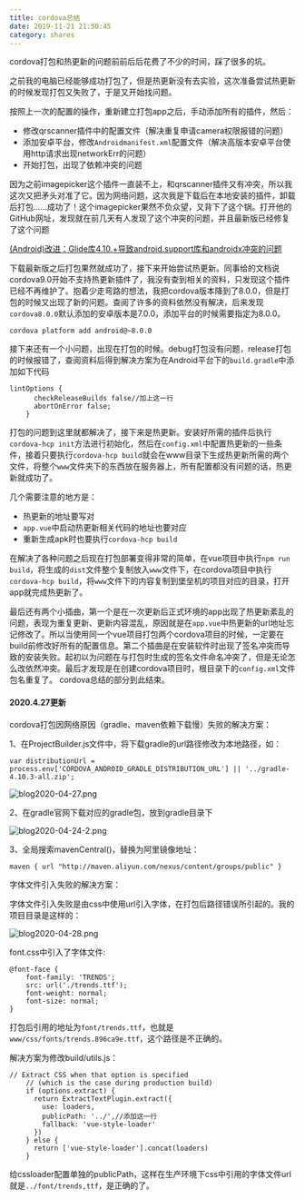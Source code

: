 ```yaml
---
title: cordova总结
date: 2019-11-21 21:50:45
category: shares
---
```

cordova打包和热更新的问题前前后后花费了不少的时间，踩了很多的坑。

之前我的电脑已经能够成功打包了，但是热更新没有去实验，这次准备尝试热更新的时候发现打包又失败了，于是又开始找问题。

按照上一次的配置的操作，重新建立打包app之后，手动添加所有的插件，然后：
+ 修改qrscanner插件中的配置文件（解决重复申请camera权限报错的问题）
+ 添加安卓平台，修改`Androidmanifest.xml`配置文件（解决高版本安卓平台使用http请求出现networkErr的问题）
+ 开始打包，出现了依赖冲突的问题

因为之前imagepicker这个插件一直装不上，和qrscanner插件又有冲突，所以我这次又把矛头对准了它。因为网络问题，这次我是下载后在本地安装的插件，卸载后打包......成功了！这个imagepicker果然不负众望，又背下了这个锅。打开他的GitHub网址，发现就在前几天有人发现了这个冲突的问题，并且最新版已经修复了这个问题

[(Android)改进：Glide库4.10.+导致android.support库和androidx冲突的问题](https://github.com/giantss/cordova-plugin-ImagePicker/issues/90)

下载最新版之后打包果然就成功了，接下来开始尝试热更新。同事给的文档说cordova9.0开始不支持热更新插件了，我没有查到相关的资料，只发现这个插件已经不再维护了。抱着少走弯路的想法，我把cordova版本降到了8.0.0，但是打包的时候又出现了新的问题。查阅了许多的资料依然没有解决，后来发现`cordova8.0.0`默认添加的安卓版本是7.0.0，添加平台的时候需要指定为8.0.0。

`cordova platform add android@~8.0.0`

接下来还有一个小问题，出现在打包的时候。debug打包没有问题，release打包的时候报错了，查阅资料后得到解决方案为在Android平台下的`build.gradle`中添加如下代码
```
lintOptions {
      checkReleaseBuilds false//加上这一行
      abortOnError false;
    }
```

打包的问题到这里就都解决了，接下来是热更新。安装好所需的插件后执行`cordova-hcp init`方法进行初始化，然后在`config.xml`中配置热更新的一些条件，接着只要执行`cordova-hcp build`就会在www目录下生成热更新所需的两个文件，将整个`www`文件夹下的东西放在服务器上，所有配置都没有问题的话，热更新就成功了。

几个需要注意的地方是：
+ 热更新的地址要写对
+ `app.vue`中启动热更新相关代码的地址也要对应
+ 重新生成apk时也要执行`cordova-hcp build`


在解决了各种问题之后现在打包部署变得非常的简单，在vue项目中执行`npm run build`，将生成的`dist`文件整个复制放入`www`文件下，在cordova项目中执行`cordova-hcp build`，将`www`文件下的内容复制到堡垒机的项目对应的目录，打开app就完成热更新了。


最后还有两个小插曲，第一个是在一次更新后正式环境的app出现了热更新紊乱的问题，表现为重复更新、更新内容混乱，原因就是在`app.vue`中热更新的url地址忘记修改了。所以当使用同一个vue项目打包两个cordova项目的时候，一定要在build前修改好所有的配置信息。第二个插曲是在安装软件时出现了签名冲突而导致的安装失败。起初以为问题在与打包时生成的签名文件命名冲突了，但是无论怎么改依然冲突。最后才发现是在创建cordova项目时，根目录下的`config.xml`文件包名重复了。
cordova总结的部分到此结束。
#### 2020.4.27更新

cordova打包因网络原因（gradle、maven依赖下载慢）失败的解决方案：

1、在ProjectBuilder.js文件中，将下载gradle的url路径修改为本地路径，如：

```
var distributionUrl = process.env['CORDOVA_ANDROID_GRADLE_DISTRIBUTION_URL'] || '../gradle-4.10.3-all.zip';
```

![blog2020-04-27.png](https://i.loli.net/2020/04/27/n1jlN6oIKBGbgd2.png)

2、在gradle官网下载对应的gradle包，放到gradle目录下

![blog2020-04-24-2.png](https://i.loli.net/2020/04/27/l8os6mUgWjxTKRQ.png)

3、全局搜索mavenCentral()，替换为阿里镜像地址：

`maven { url "http://maven.aliyun.com/nexus/content/groups/public" }`

字体文件引入失败的解决方案：

字体文件引入失败是由css中使用url引入字体，在打包后路径错误所引起的。我的项目目录是这样的：

![blog2020-04-28.png](https://i.loli.net/2020/04/28/a1KslAQqzPSgC5X.png)

font.css中引入了字体文件: 

```
@font-face {
    font-family: 'TRENDS';
    src: url('./trends.ttf');
    font-weight: normal;
    font-size: normal;
}
```
打包后引用的地址为`font/trends.ttf`，也就是`www/css/fonts/trends.896ca9e.ttf`，这个路径是不正确的。

解决方案为修改build/utils.js：
```
// Extract CSS when that option is specified
    // (which is the case during production build)
    if (options.extract) {
      return ExtractTextPlugin.extract({
        use: loaders,
        publicPath: '../',//添加这一行
        fallback: 'vue-style-loader'
      })
    } else {
      return ['vue-style-loader'].concat(loaders)
    }
```
给cssloader配置单独的publicPath，这样在生产环境下css中引用的字体文件url就是`../font/trends,ttf`，是正确的了。